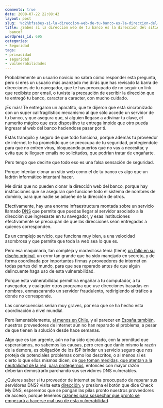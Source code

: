 ```yaml
---
comments: true
date: 2008-07-22 22:08:43
layout: post
slug: '%c2%bfsabes-si-la-direccion-web-de-tu-banco-es-la-direccion-del-sitio-web-de-tu-banco'
title: ¿Sabes si la dirección web de tu banco es la dirección del sitio web de tu
  banco?
wordpress_id: 695
categories:
- Seguridad
tags:
- privacidad
- seguridad
- vuilnerabilidades
---
```


Probablemente un usuario novicio no sabrá cómo responder esta pregunta, pero si eres un usuario más avanzado me dirás que has revisado la barra de direcciones de tu navegador, que te has preocupado de no seguir un link que recibiste por email, o tuviste la precaución de escribir la dirección que te entregó tu banco, caracter a caracter, con mucho cuidado.

¡Es más! Te entregaron un aparatito, que te dijieron que está sincronizado con un super califragilistico mecanismo al que sólo accede un servidor de tu banco, y que asegura que, si alguien llegase a adivinar tu clave, el numerito mágico que este dispositivo te entrega impide que otro pueda ingresar al web del banco haciendose pasar por tí.

Estás tranquilo y seguro de que todo funciona, porque además tu proveedor de internet te ha prometido que se preocupa de tu seguridad, protegiendote para que no entren virus, bloqueando puertos que no vas a necesitar, y evita que te lleguen emails no solicitados, que podrían tratar de engañarte.

Pero tengo que decirte que todo eso es una falsa sensación de seguridad.

Porque intentar clonar un sitio web como el de tu banco es algo que un ladrón informático intentará hacer.

Me dirás que no pueden clonar la dirección web del banco, porque hay instituciones que se aseguran que funcione todo el sistema de nombres de dominio, para que nadie se adueñe de la dirección de otros.

Efectivamente, hay una enorme infraestructura montada sobre un servicio llamado [DNS](http://es.wikipedia.org/wiki/DNS) que permite que puedas llegar al servidor asociado a la dirección que ingresaste en tu navegador, y esas instituciones efectivamente se preocupan de que las direcciones sean entregadas a quienes corresponden.

Es un complejo servicio, que funciona muy bien, a una velocidad asombrosa y que permite que toda la web sea lo que es.

Pero esa maquinaria, tan compleja y maravillosa tenía (tiene) [un fallo en su diseño original](http://www.kriptopolis.org/fallo-critico-dns-obliga-parchear-internet), un error tan grande que ha sido manejado en secreto, y de forma coordinada por importantes firmas y proveedores de internet en todas partes del mundo, para que sea reparado antes de que algún delincuente haga uso de esta vulnerabilidad.

Porque esta vulnerabilidad permitiría engañar a tu computador, a tu navegador, y cualquier otros programa que use direcciones basadas en nombres, enmascarando un servidor fraudulento, redirigiendo el tráfico a donde no corresponde.

Las consecuencias serían muy graves, por eso que se ha hecho esta coordinación a nivel mundial.

Pero lamentablemente, [al menos en Chile](http://twitter.com/ryrys/statuses/863773077), y al parecer en [España también](http://www.kriptopolis.org/fallo-dns-todo-sigue-igual), nuestros proveedores de internet aún no han reparado el problema, a pesar de que tienen la solución desde hace semanas.

Algo que es tan urgente, aún no ha sido ejecutado, con la prontitud que esperaríamos, no sabemos las causas, pero creo que danlo mismo la razón de la demora, es obligación de los ISP brindar un servicio seguro que nos proteja de potenciales problemas como los descritos, o al menos si es cierto lo que ellos mismos dicen, de [que toman medidas, que atentan a la neutralidad de la red, para protegernos](http://blog.maz.cl/2008/06/el-silln-de-don-otto-y-la-neutralidad.html), entonces con mayor razón deberían demostrarlo parchando sus servidores DNS vulnerables.

¿Quieres saber si tu proveedor de internet se ha preocupado de reparar sus servidores DNS? visita esta [dirección](http://www.doxpara.com/), y presiona el botón que dice Check My DNS, esperemos que se pongan las pilas pronto nuestros proveedores de acceso, porque tenemos [razones para sospechar que pronto se empezará a hacerse mal uso de esta vulnerabilidad](http://www.kriptopolis.org/filtrados-detalles-ataque-kaminsky-dns).
